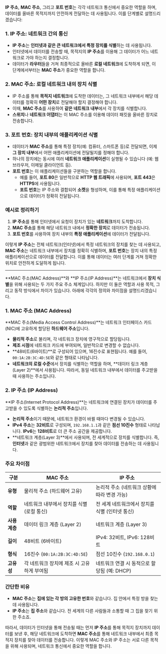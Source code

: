 **IP 주소**, **MAC 주소**, 그리고 **포트 번호**는 각각 네트워크 통신에서 중요한 역할을 하며, 데이터를 올바른 목적지까지 안전하게 전달하는 데 사용됩니다. 이를 단계별로 설명드리겠습니다:

### 1. IP 주소: 네트워크 간의 통신
- **IP 주소**는 **인터넷과 같은 큰 네트워크에서 특정 장치를 식별**하는 데 사용됩니다.  
- 인터넷에서 데이터를 전송할 때, 목적지의 **IP 주소**를 이용해 그 데이터가 어느 네트워크로 가야 하는지 결정합니다.  
- 데이터가 **라우터**들을 거쳐 최종적으로 올바른 **로컬 네트워크**에 도착하게 되면, 이 단계에서부터는 **MAC 주소**가 중요한 역할을 합니다.

### 2. MAC 주소: 로컬 네트워크 내의 장치 식별
- IP 주소를 통해 **목적지 네트워크**에 도착한 데이터는, 그 네트워크 내부에서 해당 데이터를 정확히 **어떤 장치**로 전달해야 할지 결정해야 합니다.
- 이때, **MAC 주소**를 사용하여 **같은 네트워크 내부**에서 각 장치를 식별합니다.
- **스위치**나 **네트워크 어댑터**는 이 MAC 주소를 이용해 데이터 패킷을 올바른 장치로 전송합니다.
  
### 3. 포트 번호: 장치 내부의 애플리케이션 식별
- 데이터가 **MAC 주소**를 통해 특정 장치(예: 컴퓨터, 스마트폰 등)로 전달되면, 이제 **그 장치 내부**에서 어떤 애플리케이션에 전달될지를 정해야 합니다.
- 하나의 장치에는 동시에 여러 **네트워크 애플리케이션**이 실행될 수 있습니다 (예: 웹 브라우저, 이메일 클라이언트 등).
- **포트 번호**는 이 애플리케이션들을 구분하는 역할을 합니다.  
  - 예를 들어, **포트 80**은 일반적으로 **HTTP 웹 트래픽**에 사용되며, **포트 443**은 **HTTPS**에 사용됩니다.
  - **포트 번호**는 IP 주소와 결합되어 **소켓**을 형성하며, 이를 통해 특정 애플리케이션으로 데이터가 정확히 전달됩니다.

### 예시로 정리하기
1. **IP 주소**를 통해 인터넷에서 요청이 장치가 있는 **네트워크**까지 도착합니다.
2. **MAC 주소**를 통해 해당 네트워크 내에서 **정확한 장치**로 데이터가 전송됩니다.
3. **포트 번호**를 사용하여 장치 내부의 **특정 애플리케이션**에 데이터가 전달됩니다.

이렇게 **IP 주소**는 전체 네트워크(인터넷)에서 특정 네트워크의 장치를 찾는 데 사용되고, **MAC 주소**는 네트워크 내부에서 장치를 정확히 식별하며, **포트 번호**는 장치 내의 특정 애플리케이션으로 데이터를 전달합니다. 이를 통해 데이터는 여러 단계를 거쳐 정확한 위치로 안전하게 도달하게 됩니다.

---

**MAC 주소(MAC Address)**와 **IP 주소(IP Address)**는 네트워크에서 **장치 식별**을 위해 사용되는 두 가지 주요 주소 체계입니다. 하지만 이 둘은 역할과 사용 목적, 그리고 동작 방식에서 차이가 있습니다. 아래에 각각의 정의와 차이점을 설명드리겠습니다.

### 1. MAC 주소 (MAC Address)
**MAC 주소(Media Access Control Address)**는 네트워크 인터페이스 카드(NIC)에 고유하게 할당된 **하드웨어 주소**입니다.  
- **물리적 주소**로 불리며, 각 네트워크 장치에 영구적으로 할당됩니다.  
- **제조 시점**에 네트워크 카드에 부여되며, 일반적으로 변경할 수 없습니다.
- **48비트(6바이트)**로 구성되어 있으며, 16진수로 표현됩니다. 예를 들어, `00:1A:2B:3C:4D:5E`와 같은 형태로 나타납니다.
- **네트워크의 로컬 수준**에서 장치를 식별하는 역할을 하며, **데이터 링크 계층(Layer 2)**에서 사용됩니다. 따라서, 동일 네트워크 내부에서 데이터를 주고받을 때 사용하는 주소입니다.

### 2. IP 주소 (IP Address)
**IP 주소(Internet Protocol Address)**는 네트워크에 연결된 장치가 데이터를 주고받을 수 있도록 식별하는 **논리적 주소**입니다.  
- **논리적 주소**이기 때문에, 네트워크 환경이 바뀔 때마다 변경될 수 있습니다.
- **IPv4 주소**는 **32비트**로 구성되며, `192.168.1.1`과 같은 **점선 10진수** 형태로 나타납니다. **IPv6**는 **128비트**로 더 큰 주소 공간을 제공합니다.
- **네트워크 계층(Layer 3)**에서 사용되며, 전 세계적으로 장치를 식별합니다. 즉, **인터넷**과 같은 광범위한 네트워크에서 장치를 찾아 데이터를 전송하는 데 사용됩니다.

### 주요 차이점
| **구분**            | **MAC 주소**                             | **IP 주소**                               |
|-----------------|------------------------------------|--------------------------------------|
| **유형**         | 물리적 주소 (하드웨어 고유)                | 논리적 주소 (네트워크 상황에 따라 변경 가능)      |
| **역할**         | 네트워크 내부에서 장치를 식별 (로컬 통신)     | 전 세계 네트워크에서 장치를 식별 (인터넷 통신)    |
| **사용 계층**     | 데이터 링크 계층 (Layer 2)            | 네트워크 계층 (Layer 3)               |
| **길이**         | 48비트 (6바이트)                      | IPv4: 32비트, IPv6: 128비트          |
| **형식**         | 16진수 (`00:1A:2B:3C:4D:5E`)       | 점선 10진수 (`192.168.0.1`)            |
| **고유성**       | 각 네트워크 장치에 제조 시 고유하게 부여됨      | 네트워크 연결 시 동적으로 할당됨 (예: DHCP) |

### 간단한 비유
- **MAC 주소**는 **집에 있는 각 방의 고유한 번호**와 같습니다. 집 안에서 특정 방을 찾는 데 사용됩니다.
- **IP 주소**는 **집 주소**와 같습니다. 전 세계의 다른 사람들과 소통할 때 그 집을 찾기 위한 주소죠.

따라서, 데이터가 인터넷을 통해 전송될 때는 먼저 **IP 주소**를 통해 목적지 장치까지 데이터를 보낸 후, 해당 네트워크에 도착하면 **MAC 주소**를 통해 네트워크 내부에서 최종 목적지 장치를 찾아 데이터를 전송합니다. 이렇게 MAC 주소와 IP 주소는 서로 다른 목적을 위해 사용되며, 네트워크 통신에서 중요한 역할을 합니다.